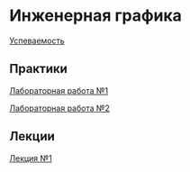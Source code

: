 # Инженерная графика

[Успеваемость](https://thebandik.onlyoffice.com/s/Vc_Tr2Gvrr2ZLYw)

## Практики

[Лабораторная работа №1](lab1/lab1.md)

[Лабораторная работа №2](lab2/lab2.md)

## Лекции

[Лекция №1](lecs/lec1.pdf)
